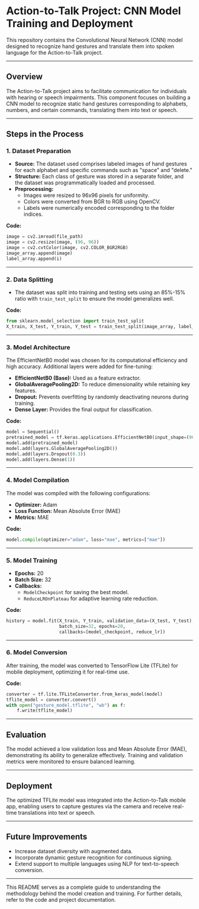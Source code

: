 # Action-to-Talk Project: CNN Model Training and Deployment

This repository contains the Convolutional Neural Network (CNN) model designed to recognize hand gestures and translate them into spoken language for the Action-to-Talk project.

---

## **Overview**

The Action-to-Talk project aims to facilitate communication for individuals with hearing or speech impairments. This component focuses on building a CNN model to recognize static hand gestures corresponding to alphabets, numbers, and certain commands, translating them into text or speech.

---

## **Steps in the Process**

### 1. **Dataset Preparation**

- **Source:** The dataset used comprises labeled images of hand gestures for each alphabet and specific commands such as "space" and "delete."
- **Structure:** Each class of gesture was stored in a separate folder, and the dataset was programmatically loaded and processed.
- **Preprocessing:**
  - Images were resized to 96x96 pixels for uniformity.
  - Colors were converted from BGR to RGB using OpenCV.
  - Labels were numerically encoded corresponding to the folder indices.

**Code:**
```python
image = cv2.imread(file_path)
image = cv2.resize(image, (96, 96))
image = cv2.cvtColor(image, cv2.COLOR_BGR2RGB)
image_array.append(image)
label_array.append(i)
```

---

### 2. **Data Splitting**

- The dataset was split into training and testing sets using an 85%-15% ratio with `train_test_split` to ensure the model generalizes well.

**Code:**
```python
from sklearn.model_selection import train_test_split
X_train, X_test, Y_train, Y_test = train_test_split(image_array, label_array, test_size=0.15)
```

---

### 3. **Model Architecture**

The EfficientNetB0 model was chosen for its computational efficiency and high accuracy. Additional layers were added for fine-tuning:

- **EfficientNetB0 (Base):** Used as a feature extractor.
- **GlobalAveragePooling2D:** To reduce dimensionality while retaining key features.
- **Dropout:** Prevents overfitting by randomly deactivating neurons during training.
- **Dense Layer:** Provides the final output for classification.

**Code:**
```python
model = Sequential()
pretrained_model = tf.keras.applications.EfficientNetB0(input_shape=(96, 96, 3), include_top=False)
model.add(pretrained_model)
model.add(layers.GlobalAveragePooling2D())
model.add(layers.Dropout(0.3))
model.add(layers.Dense(1))
```

---

### 4. **Model Compilation**

The model was compiled with the following configurations:
- **Optimizer:** Adam
- **Loss Function:** Mean Absolute Error (MAE)
- **Metrics:** MAE

**Code:**
```python
model.compile(optimizer="adam", loss="mae", metrics=["mae"])
```

---

### 5. **Model Training**

- **Epochs:** 20
- **Batch Size:** 32
- **Callbacks:** 
  - `ModelCheckpoint` for saving the best model.
  - `ReduceLROnPlateau` for adaptive learning rate reduction.

**Code:**
```python
history = model.fit(X_train, Y_train, validation_data=(X_test, Y_test),
                    batch_size=32, epochs=20,
                    callbacks=[model_checkpoint, reduce_lr])
```

---

### 6. **Model Conversion**

After training, the model was converted to TensorFlow Lite (TFLite) for mobile deployment, optimizing it for real-time use.

**Code:**
```python
converter = tf.lite.TFLiteConverter.from_keras_model(model)
tflite_model = converter.convert()
with open("gesture_model.tflite", "wb") as f:
    f.write(tflite_model)
```

---

## **Evaluation**

The model achieved a low validation loss and Mean Absolute Error (MAE), demonstrating its ability to generalize effectively. Training and validation metrics were monitored to ensure balanced learning.

---

## **Deployment**

The optimized TFLite model was integrated into the Action-to-Talk mobile app, enabling users to capture gestures via the camera and receive real-time translations into text or speech.

---

## **Future Improvements**

- Increase dataset diversity with augmented data.
- Incorporate dynamic gesture recognition for continuous signing.
- Extend support to multiple languages using NLP for text-to-speech conversion.

---

This README serves as a complete guide to understanding the methodology behind the model creation and training. For further details, refer to the code and project documentation.

